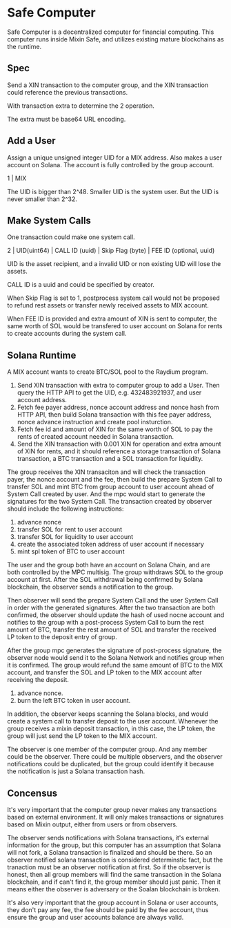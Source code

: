 # Safe Computer

Safe Computer is a decentralized computer for financial computing. This computer runs inside Mixin Safe, and utilizes existing mature blockchains as the runtime.

## Spec

Send a XIN transaction to the computer group, and the XIN transaction could reference the previous transactions.

With transaction extra to determine the 2 operation.

The extra must be base64 URL encoding.

## Add a User

Assign a unique unsigned integer UID for a MIX address. Also makes a user account on Solana. The account is fully controlled by the group account.

1 | MIX

The UID is bigger than 2^48. Smaller UID is the system user. But the UID is never smaller than 2^32.

## Make System Calls

One transaction could make one system call.

2 | UID(uint64) | CALL ID (uuid) | Skip Flag (byte) | FEE ID (optional, uuid)

UID is the asset recipient, and a invalid UID or non existing UID will lose the assets.

CALL ID is a uuid and could be specified by creator.

When Skip Flag is set to 1, postprocess system call would not be proposed to refund rest assets or transfer newly received assets to MIX account.

When FEE ID is provided and extra amount of XIN is sent to computer, the same worth of SOL would be transfered to user account on Solana for rents to create accounts during the system call.

## Solana Runtime

A MIX account wants to create BTC/SOL pool to the Raydium program.

1. Send XIN transaction with extra to computer group to add a User. Then query the HTTP API to get the UID, e.g. 432483921937, and user account address.
2. Fetch fee payer address, nonce account address and nonce hash from HTTP API, then build Solana transaction with this fee payer address, nonce advance instruction and create pool insturction.
3. Fetch fee id and amount of XIN for the same worth of SOL to pay the rents of created account needed in Solana transaction.
4. Send the XIN transaction with 0.001 XIN for operation and extra amount of XIN for rents, and it should reference a storage transaction of Solana transaction, a BTC transaction and a SOL transaction for liquidity.

The group receives the XIN transaciton and will check the transaction payer, the nonce account and the fee, then build the prepare System Call to transfer SOL and mint BTC from group account to user account ahead of System Call created by user. And the mpc would start to generate the signatures for the two System Call. The transaction created by observer should include the following instructions:

1. advance nonce
2. transfer SOL for rent to user account
3. transfer SOL for liquidity to user account
4. create the associated token address of user account if necessary
5. mint spl token of BTC to user account

The user and the group both have an account on Solana Chain, and are both controlled by the MPC multisig. The group withdraws SOL to the group account at first. After the SOL withdrawal being confirmed by Solana blockchain, the observer sends a notification to the group. 

Then observer will send the prepare System Call and the user System Call in order with the generated signatures. After the two transaction are both confirmed, the observer should update the hash of used nocne account and notifies to the group with a post-process System Call to burn the rest amount of BTC, transfer the rest amount of SOL and transfer the received LP token to the deposit entry of group. 

After the group mpc generates the signature of post-process signature, the observer node would send it to the Solana Network and notifies group when it is confirmed. The group would refund the same amount of BTC to the MIX account, and transfer the SOL and LP token to the MIX account after receiving the deposit.

1. advance nonce.
2. burn the left BTC token in user account.

In addition, the observer keeps scanning the Solana blocks, and would create a system call to transfer deposit to the user account. Whenever the group receives a mixin deposit transaction, in this case, the LP token, the group will just send the LP token to the MIX account.

The observer is one member of the computer group. And any member could be the observer. There could be multiple observers, and the observer notifications could be duplicated, but the group could identify it because the notification is just a Solana transaction hash.

## Concensus

It's very important that the computer group never makes any transactions based on external environment. It will only makes transactions or signatures based on Mixin output, either from users or from observers.

The observer sends notifications with Solana transactions, it's external information for the group, but this computer has an assumption that Solana will not fork, a Solana transaction is finalized and should be there. So an observer notified solana transaction is considered determinstic fact, but the tranaction must be an observer notification at first. So if the observer is honest, then all group members will find the same transaction in the Solana blockchain, and if can't find it, the group member should just panic. Then it means either the observer is adversary or the Soalan blockchain is broken.

It's also very important that the group account in Solana or user accounts, they don't pay any fee, the fee should be paid by the fee account, thus ensure the group and user accounts balance are always valid.
